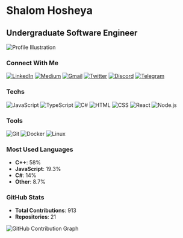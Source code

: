 # Shalom Hosheya

## Undergraduate Software Engineer

![Profile Illustration](https://raw.githubusercontent.com/your-username/your-repo/main/assets/profile-image.png)




### Connect With Me

[![LinkedIn](linkedin-icon.png)]([https://linkedin.com](https://www.linkedin.com/in/shalom-hosheya-1a19a42ab/))
[![Medium](medium-icon.png)](https://medium.com)
[![Gmail](gmail-icon.png)](mailto:example@gmail.com)
[![Twitter](twitter-icon.png)](https://twitter.com)
[![Discord](discord-icon.png)](https://discord.com)
[![Telegram](telegram-icon.png)](https://telegram.com)

### Techs

![JavaScript](js-icon.png) ![TypeScript](ts-icon.png) ![C#](csharp-icon.png) ![HTML](html-icon.png) ![CSS](css-icon.png) ![React](react-icon.png) ![Node.js](nodejs-icon.png)

### Tools

![Git](git-icon.png) ![Docker](docker-icon.png) ![Linux](linux-icon.png)

### Most Used Languages

- **C++**: 58%
- **JavaScript**: 19.3%
- **C#**: 14%
- **Other**: 8.7%

### GitHub Stats

- **Total Contributions**: 913
- **Repositories**: 21

![GitHub Contribution Graph](github-contribution.png)
